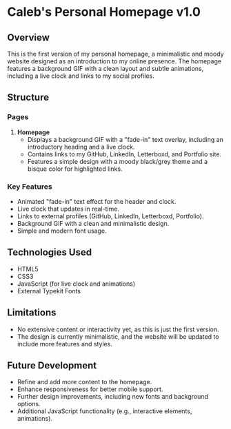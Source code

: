 # Caleb's Personal Homepage v1.0

## Overview
This is the first version of my personal homepage, a minimalistic and moody website designed as an introduction to my online presence. The homepage features a background GIF with a clean layout and subtle animations, including a live clock and links to my social profiles.

## Structure

### Pages
1. **Homepage**
   - Displays a background GIF with a "fade-in" text overlay, including an introductory heading and a live clock.
   - Contains links to my GitHub, LinkedIn, Letterboxd, and Portfolio site.
   - Features a simple design with a moody black/grey theme and a bisque color for highlighted links.

### Key Features
- Animated "fade-in" text effect for the header and clock.
- Live clock that updates in real-time.
- Links to external profiles (GitHub, LinkedIn, Letterboxd, Portfolio).
- Background GIF with a clean and minimalistic design.
- Simple and modern font usage.

## Technologies Used
- HTML5
- CSS3
- JavaScript (for live clock and animations)
- External Typekit Fonts

## Limitations
- No extensive content or interactivity yet, as this is just the first version.
- The design is currently minimalistic, and the website will be updated to include more features and styles.

## Future Development
- Refine and add more content to the homepage.
- Enhance responsiveness for better mobile support.
- Further design improvements, including new fonts and background options.
- Additional JavaScript functionality (e.g., interactive elements, animations).
